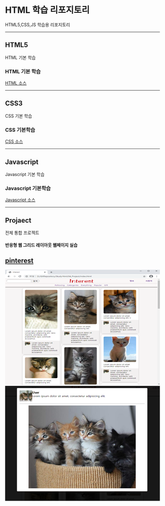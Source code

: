 # HTML 학습 리포지토리
HTML5,CSS,JS 학습용 리포지토리


------------------------------------

## HTML5
HTML 기본 학습

### HTML 기본 학습
[HTML 소스](https://github.com/jacksimuse/StudyHtml/tree/main/01_HTML)

-----------------------------------

## CSS3
CSS 기본 학습

### CSS 기본학습
[CSS 소스](https://github.com/jacksimuse/StudyHtml/tree/main/02_CSS)

----------------------------------

## Javascript
Javascript 기본 학습

### Javascript 기본학습
[Javascript 소스](https://github.com/jacksimuse/StudyHtml/tree/main/03_Javascript)

---------------------------------------

## Projaect
전체 통합 프로젝트

#### 반응형 웹 그리드 레이아웃 웹페이지 실습
[pinterest](https://github.com/jacksimuse/StudyHtml/tree/main/04_Project)
--------------------------------------------------------
![결과물 1](https://github.com/jacksimuse/StudyHtml/blob/main/ref_images/result_01.png)
![결과물 2](https://github.com/jacksimuse/StudyHtml/blob/main/ref_images/result_02.png)



